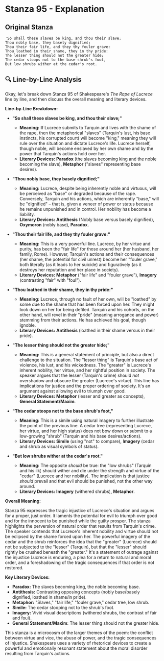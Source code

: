 # Stanza 95 - Explanation

## Original Stanza
```
'So shall these slaves be king, and thou their slave;
Thou nobly base, they basely dignified;
Thou their fair life, and they thy fouler grave:
Thou loathed in their shame, they in thy pride:
The lesser thing should not the greater hide;
The cedar stoops not to the base shrub's foot,
But low shrubs wither at the cedar's root.
```

## 🔍 Line-by-Line Analysis
Okay, let's break down Stanza 95 of Shakespeare's *The Rape of Lucrece* line by line, and then discuss the overall meaning and literary devices.

**Line-by-Line Breakdown:**

*   **"So shall these slaves be king, and thou their slave;"**

    *   **Meaning:** If Lucrece submits to Tarquin and lives with the shame of the rape, then the metaphorical "slaves" (Tarquin's lust, his base instincts, his corrupted court) will become "king," meaning they will rule over the situation and dictate Lucrece's life. Lucrece herself, though noble, will become enslaved by her own shame and by the power that Tarquin's actions hold over her.
    *   **Literary Devices:** **Paradox** (the slaves becoming king and the noble becoming the slave), **Metaphor** ("slaves" representing base desires).

*   **"Thou nobly base, they basely dignified;"**

    *   **Meaning:** Lucrece, despite being inherently noble and virtuous, will be perceived as "base" or degraded because of the rape. Conversely, Tarquin and his actions, which are inherently "base," will be "dignified" – that is, given a veneer of power or status because he remains unpunished and in control. Her nobility has become a liability.
    *   **Literary Devices:** **Antithesis** (Nobly base versus basely dignified), **Oxymoron** (nobly base), **Paradox**.

*   **"Thou their fair life, and they thy fouler grave:"**

    *   **Meaning:** This is a very powerful line. Lucrece, by her virtue and purity, has been the "fair life" for those around her (her husband, her family, Rome). However, Tarquin's actions and their consequences (her shame, the potential for civil unrest) become her "fouler grave," both literally (as it leads to her suicide) and figuratively (as it destroys her reputation and her place in society).
    *   **Literary Devices:** **Metaphor** ("fair life" and "fouler grave"), **Imagery** (contrasting "fair" with "foul").

*   **"Thou loathed in their shame, they in thy pride:"**

    *   **Meaning:** Lucrece, through no fault of her own, will be "loathed" by some due to the shame that has been forced upon her. They might look down on her for being defiled. Tarquin and his cohorts, on the other hand, will revel in their "pride" (meaning arrogance and power) stemming from their actions. He has achieved his goal, though ignoble.
    *   **Literary Devices:** **Antithesis** (loathed in their shame versus in their pride).

*   **"The lesser thing should not the greater hide;"**

    *   **Meaning:** This is a general statement of principle, but also a direct challenge to the situation. The "lesser thing" is Tarquin's base act of violence, his lust, and his wickedness. The "greater" is Lucrece's inherent nobility, her virtue, and her rightful position in society. The speaker argues that the lesser (Tarquin's crime) should *not* overshadow and obscure the greater (Lucrece's virtue). This line has implications for justice and the proper ordering of society. It's an argument against allowing evil to triumph over good.
    *   **Literary Devices:** **Metaphor** (lesser and greater as concepts), **General Statement/Maxim**.

*   **"The cedar stoops not to the base shrub's foot,"**

    *   **Meaning:** This is a simile using natural imagery to further illustrate the point of the previous line.  A cedar tree (representing Lucrece, her virtue, and her high status) does not bow down or submit to a low-growing "shrub" (Tarquin and his base desires/actions).
    *   **Literary Devices:** **Simile** (using "not" to compare), **Imagery** (cedar and shrub as visual symbols of status).

*   **"But low shrubs wither at the cedar's root."**

    *   **Meaning:** The opposite *should* be true: the "low shrubs" (Tarquin and his ilk) should wither and die under the strength and virtue of the "cedar" (Lucrece and her nobility).  The implication is that justice *should* prevail and that evil should be punished, not the other way around.
    *   **Literary Devices:** **Imagery** (withered shrubs), **Metaphor**.

**Overall Meaning:**

Stanza 95 expresses the tragic injustice of Lucrece's situation and argues for a proper, just order.  It laments the potential for evil to triumph over good and for the innocent to be punished while the guilty prosper.  The stanza highlights the perversion of natural order that results from Tarquin's crime. The speaker contends that Lucrece's inherent nobility and virtue should not be eclipsed by the shame forced upon her. The powerful imagery of the cedar and the shrub reinforces the idea that the "greater" (Lucrece) should not be subjected to the "lesser" (Tarquin), but that the "lesser" should rightly be crushed beneath the "greater." It's a statement of outrage against the injustice Lucrece is enduring, a plea for a return to natural and moral order, and a foreshadowing of the tragic consequences if that order is not restored.

**Key Literary Devices:**

*   **Paradox:** The slaves becoming king, the noble becoming base.
*   **Antithesis:** Contrasting opposing concepts (nobly base/basely dignified, loathed in shame/in pride).
*   **Metaphor:** "Slaves," "fair life," "fouler grave," cedar tree, low shrub.
*   **Simile:** The cedar stooping not to the shrub's foot.
*   **Imagery:** Vivid visual descriptions (withered shrubs, the contrast of fair and foul).
*   **General Statement/Maxim:** The lesser thing should not the greater hide.

This stanza is a microcosm of the larger themes of the poem: the conflict between virtue and vice, the abuse of power, and the tragic consequences of injustice.  Shakespeare uses a variety of rhetorical devices to create a powerful and emotionally resonant statement about the moral disorder resulting from Tarquin's actions.
